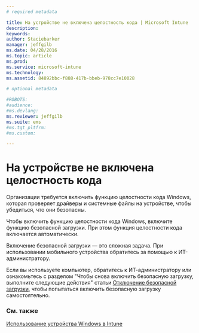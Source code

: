 ```yaml
---
# required metadata

title: На устройстве не включена целостность кода | Microsoft Intune
description:
keywords:
author: Staciebarker
manager: jeffgilb
ms.date: 04/28/2016
ms.topic: article
ms.prod:
ms.service: microsoft-intune
ms.technology:
ms.assetid: 84892bbc-f888-417b-bbeb-978cc7e10028

# optional metadata

#ROBOTS:
#audience:
#ms.devlang:
ms.reviewer: jeffgilb
ms.suite: ems
#ms.tgt_pltfrm:
#ms.custom:

---
```



# На устройстве не включена целостность кода

Организации требуется включить функцию целостности кода Windows, которая проверяет драйверы и системные файлы на устройстве, чтобы убедиться, что они безопасны. 

Чтобы включить функцию целостности кода Windows, включите функцию безопасной загрузки. При этом функция целостности кода включается автоматически. 

Включение безопасной загрузки — это сложная задача. При использовании мобильного устройства обратитесь за помощью к ИТ-администратору. 

Если вы используете компьютер, обратитесь к ИТ-администратору или ознакомьтесь с разделом "Чтобы снова включить безопасную загрузку, выполните следующие действия" статьи [Отключение безопасной загрузки](https://msdn.microsoft.com/library/windows/hardware/dn898540(v=vs.85).aspx), чтобы попытаться включить безопасную загрузку самостоятельно.

### См. также
[Использование устройства Windows в Intune](using-your-windows-device-with-intune.md)

<!--HONumber=May16_HO2-->


